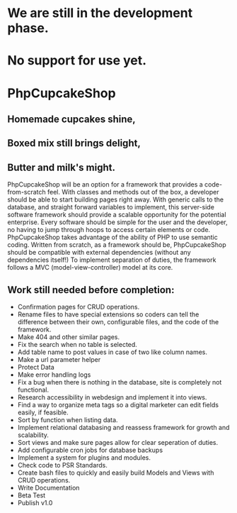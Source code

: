 # We are still in the development phase.
# No support for use yet.
# PhpCupcakeShop
## Homemade cupcakes shine,
## Boxed mix still brings delight,
## Butter and milk's might.
PhpCupcakeShop will be an option for a framework that provides a code-from-scratch feel.  With classes and methods out of the box, a developer should be able to start building pages right away.  With generic calls to the database, and straight forward variables to implement, this server-side software framework should provide a scalable opportunity for the potential enterprise.  Every software should be simple for the user and the developer, no having to jump through hoops to access certain elements or code.  PhpCupcakeShop takes advantage of the ability of PHP to use semantic coding.  Written from scratch, as a framework should be, PhpCupcakeShop should be compatible with external dependencies (without any dependencies itself!) To implement separation of duties, the framework follows a MVC (model-view-controller) model at its core.
## Work still needed before completion:
* Confirmation pages for CRUD operations.
* Rename files to have special extensions so coders can tell the difference between their own, configurable files, and the code of the framework.
* Make 404 and other similar pages.
* Fix the search when no table is selected.
* Add table name to post values in case of two like column names.
* Make a url parameter helper
* Protect Data
* Make error handling logs
* Fix a bug when there is nothing in the database, site is completely not functional.
* Research accessibility in webdesign and implement it into views.
* Find a way to organize meta tags so a digital marketer can edit fields easily, if feasible.
* Sort by function when listing data.
* Implement relational databasing and reassess framework for growth and scalability.
* Sort views and make sure pages allow for clear seperation of duties.
* Add configurable cron jobs for database backups
* Implement a system for plugins and modules.
* Check code to PSR Standards.
* Create bash files to quickly and easily build Models and Views with CRUD operations.
* Write Documentation
* Beta Test
* Publish v1.0
